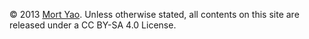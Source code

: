 © 2013 [Mort Yao](http://www.soimort.org/). Unless otherwise stated, all contents on this site are released under a CC BY-SA 4.0 License.
